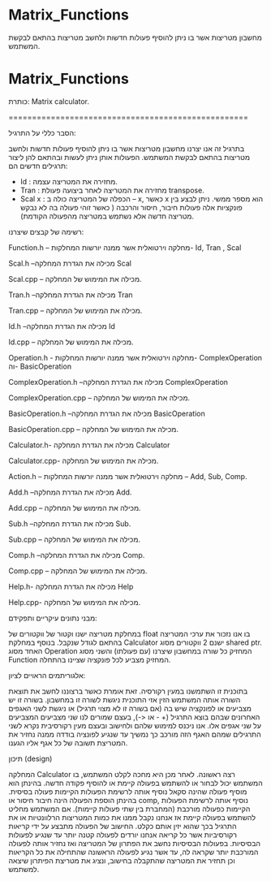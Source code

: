 # Matrix_Functions
מחשבון מטריצות אשר בו ניתן להוסיף פעולות חדשות ולחשב מטריצות בהתאם לבקשת המשתמש.

# Matrix_Functions
כותרת:
Matrix calculator.

===================================================


הסבר כללי על התרגיל:

בתרגיל זה אנו יצרנו מחשבון מטריצות אשר בו ניתן להוסיף פעולות חדשות ולחשב מטריצות בהתאם לבקשת המשתמש. הפעולות אותן ניתן לעשות ובהתאם להן ליצור תרגילים חדשים הם:
-	Id : מחזירה את המטריצה עצמה.
-	Tran : מחזירה את המטריצה לאחר ביצועה פעולת transpose.
-	Scal x : הכפלה של המטריצה כולה ב – x, כאשר x הוא מספר ממשי.
ניתן לבצע בין פונקציות אלה פעולות חיבור, חיסור והרכבה ( כאשר זוהי פעולה בה לא נבקש מטריצה חדשה אלא נשתמש במטריצה מהפעולה הקודמת).

רשימה של קבצים שיצרנו:

Function.h – מחלקה וירטואלית אשר ממנה יורשות המחלקות- Id, Tran , Scal

Scal.h –מכילה את הגדרת המחלקה Scal

Scal.cpp – מכילה את המימוש של המחלקה.

 Tran.h –מכילה את הגדרת המחלקה Tran
 
Tran.cpp – מכילה את המימוש של המחלקה.

Id.h –מכילה את הגדרת המחלקה Id

Id.cpp – מכילה את המימוש של המחלקה. 

Operation.h - מחלקה וירטואלית אשר ממנה יורשות המחלקות- ComplexOperation  וה- BasicOperation

ComplexOperation.h –מכילה את הגדרת המחלקה ComplexOperation

ComplexOperation.cpp – מכילה את המימוש של המחלקה.

BasicOperation.h –מכילה את הגדרת המחלקה BasicOperation

BasicOperation.cpp – מכילה את המימוש של המחלקה.

Calculator.h- מכילה את הגדרת המחלקה Calculator

Calculator.cpp- מכילה את המימוש של המחלקה.

Action.h – מחלקה וירטואלית אשר ממנה יורשות המחלקות – Add, Sub, Comp.

Add.h –מכילה את הגדרת המחלקה Add.

Add.cpp – מכילה את המימוש של המחלקה.

 Sub.h –מכילה את הגדרת המחלקה Sub.
 
Sub.cpp – מכילה את המימוש של המחלקה.

Comp.h –מכילה את הגדרת המחלקה Comp.

Comp.cpp – מכילה את המימוש של המחלקה. 

Help.h- מכילה את הגדרת המחלקה Help

Help.cpp- מכילה את המימוש של המחלקה.




מבני נתונים עיקריים ותפקידם:

במחלקת מטריצה ישנו וקטור של ווקטורים של float בו אנו נזכור את ערכי המטריצה בהתאם לגודל שנקבל. בנוסף במחלקת Calculator ישנם 2 ווקטורים מסוג shared ptr. האחד מסוג Operation המחזיק כל שורה במחשבון שיצרנו (עם פעולתו) והשני מסוג Function המחזיק מצביע לכל פונקציה שציינו בהתחלה. 


אלגוריתמים הראויים לציון:

בתוכנית זו השתמשנו במעין רקורסיה. זאת אומרת כאשר ברצוננו לחשב את תוצאת השורה אותה המשתמש הזין אזי התוכנית ניגשת לשורה זו במחשבון. בשורה זו יש מצביעים או לפונקציה שיש בה (אם בשורה זו לא מצוי תרגיל) או ניגשת לשני האגפים האחרונים שבהם בוצא התרגיל (+ - או <-), בעצם שמורים לנו שני מצביעים המצביעים על שני אגפים אלו. אנו ניכנס למימוש שלהם ולחישוב ובעצם מעין רקורסיבית נקרא לשני התרגילים שמהם האגף הזה מורכב כך נמשיך עד שנגיע לפונציה בודדה ממנה נחזיר את המטריצת תשובה של כל אגף אליו הגענו. 

תיכון (design)

המחלקה Calculator רצה ראשונה. לאחר מכן היא מחכה לקלט המשתמש, בו המשתמש יכול לבחור או להשתמש בפעולה קיימת או להוסיף פקודה חדשה. בהינתן הוא מוסיף פעולה שהינה סקאל נוסיף אותה לרשימת הפעולות הקיימות פעולה בסיסית.
בהינתן הוספת הפעולה הינה חיבור חיסור או comp, נוסיף אותה לרשימת הפעולות הקיימות כפעולה מורכבת (המחברת בין שתי פעולות קיימות).
אם המשתמש מחליט להשתמש בפעולה קיימת אז אנחנו נקבל ממנו את כמות המטריצות הרלוונטיות או את התרגיל בכך שהוא יזין אותם כקלט. החישוב של הפעולה מתבצע על ידי קריאות רקורסיביות אשר כל קריאה אנחנו יורדים לפעולה קטנה יותר עד שנגיע לפעולות הבסיסיות. בפעולות הבסיסיות נחשב את הפתרון של המטריצה ואז נחזיר אותה לפעולה המורכבת יותר שקראה לה, עד אשר נגיע לפעולה הראשונה שהתחילה את כל הקריאות וכן תחזיר את המטריצה שהתקבלה בחישוב, ונציג את מטריצת הפיתרון שיצאה למשתמש.
